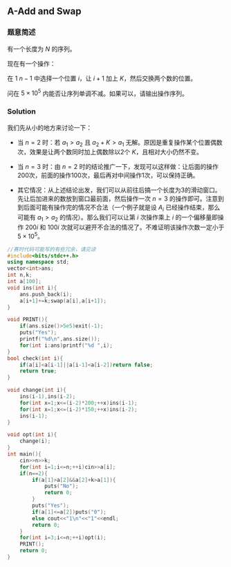 ## A-Add and Swap


### 题意简述 

有一个长度为 $N$ 的序列。

现在有一个操作：

在 $1~n-1$ 中选择一个位置 $i$，让 $i+1$ 加上 $K$，然后交换两个数的位置。

问在 $5\times 10^5$ 内能否让序列单调不减。如果可以，请输出操作序列。


### Solution

我们先从小的地方来讨论一下：

- 当 $n=2$ 时：若 $a_1>a_2$ 且 $a_2+K>a_1$ 无解。原因是重复操作某个位置偶数次，效果是让两个数同时加上偶数除以2个 $K$，且相对大小仍然不变。

- 当 $n=3$ 时：由 $n=2$ 时的结论推广一下，发现可以这样做：让后面的操作200次，前面的操作100次，最后再对中间操作1次，可以保持正确。

- 其它情况：从上述结论出发，我们可以从前往后搞一个长度为3的滑动窗口。先让后加进来的数放到窗口最前面，然后操作一次 $n=3$ 的操作即可。注意到到后面可能有操作完的情况不合法（一个例子就是设 $A_i$ 已经操作结束，那么可能有 $a_1>a_2$ 的情况）。那么我们可以让第 $i$ 次操作乘上 $i$ 的一个偏移量即操作 $200i$ 和 $100i$ 次就可以避开不合法的情况了。不难证明该操作次数一定小于 $5\times 10^5$。

```cpp
//赛时代码可能写的有些冗余，请见谅
#include<bits/stdc++.h>
using namespace std;
vector<int>ans;
int n,k;
int a[100];
void ins(int i){
    ans.push_back(i);
    a[i+1]+=k;swap(a[i],a[i+1]);
}

void PRINT(){
    if(ans.size()>5e5)exit(-1);
    puts("Yes");
    printf("%d\n",ans.size());
    for(int i:ans)printf("%d ",i);
}
bool check(int i){
    if(a[i]<a[i-1]||a[i-1]<a[i-2])return false;
    return true;
}

void change(int i){
    ins(i-1),ins(i-2);
    for(int x=1;x<=(i-2)*200;++x)ins(i-1);
    for(int x=1;x<=(i-2)*150;++x)ins(i-2);
    ins(i-1);
}

void opt(int i){
    change(i);
}
int main(){
    cin>>n>>k;
    for(int i=1;i<=n;++i)cin>>a[i];
    if(n==2){
        if(a[1]>a[2]&&a[2]+k>a[1]){
            puts("No");
            return 0;
        }
        puts("Yes");
        if(a[1]<=a[2])puts("0");
        else cout<<"1\n"<<"1"<<endl;
        return 0;
    }
    for(int i=3;i<=n;++i)opt(i);
    PRINT();
    return 0;
}
```